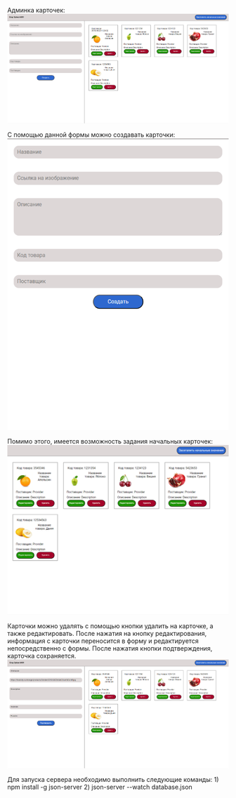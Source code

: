 Админка карточек:![img.png](img.png)

С помощью данной формы можно создавать карточки:![img_1.png](img_1.png)

Помимо этого, имеется возможность задания начальных карточек:![img_2.png](img_2.png)

Карточки можно удалять с помощью кнопки удалить на карточке, а также редактировать. После нажатия на кнопку редактирования, информация с карточки переносится в форму и редактируется непосредственно с формы. После нажатия кнопки подтверждения, карточка сохраняется.![img_3.png](img_3.png)

Для запуска сервера необходимо выполнить следующие команды:
    1) npm install -g json-server
    2) json-server --watch database.json
